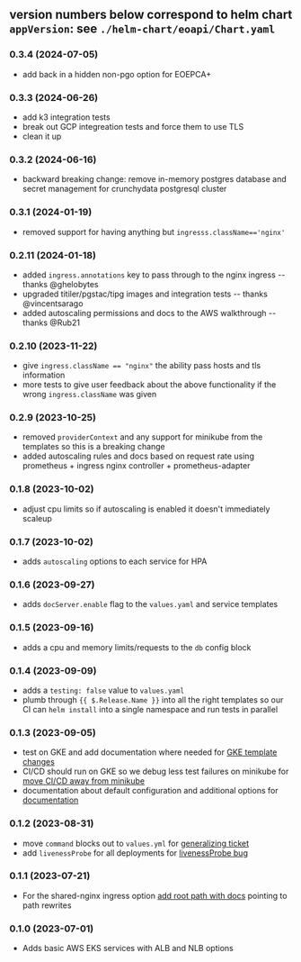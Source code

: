 version numbers below correspond to helm chart `appVersion`: see `./helm-chart/eoapi/Chart.yaml`
---
### 0.3.4 (2024-07-05)

* add back in a hidden non-pgo option for EOEPCA+ 

### 0.3.3 (2024-06-26)

* add k3 integration tests
* break out GCP integreation tests and force them to use TLS
* clean it up

### 0.3.2 (2024-06-16)

* backward breaking change: remove in-memory postgres database and secret management for crunchydata postgresql cluster

### 0.3.1 (2024-01-19)

* removed support for having anything but `ingresss.className=='nginx'`

### 0.2.11 (2024-01-18)

* added `ingress.annotations` key to pass through to the nginx ingress -- thanks @ghelobytes
* upgraded titiler/pgstac/tipg images and integration tests  -- thanks @vincentsarago
* added autoscaling permissions and docs to the AWS walkthrough -- thanks @Rub21

### 0.2.10 (2023-11-22)

* give `ingress.className == "nginx"` the ability pass hosts and tls information
* more tests to give user feedback about the above functionality if the wrong `ingress.className` was given

### 0.2.9 (2023-10-25)

* removed `providerContext` and any support for minikube from the templates so this is a breaking change
* added autoscaling rules and docs based on request rate using prometheus + ingress nginx controller + prometheus-adapter

### 0.1.8 (2023-10-02)

* adjust cpu limits so if autoscaling is enabled it doesn't immediately scaleup

### 0.1.7 (2023-10-02)

* adds `autoscaling` options to each service for HPA

### 0.1.6 (2023-09-27)

* adds `docServer.enable` flag to the `values.yaml` and service templates

### 0.1.5 (2023-09-16)

* adds a cpu and memory limits/requests to the `db` config block

### 0.1.4 (2023-09-09)

* adds a `testing: false` value to `values.yaml`
* plumb through `{{ $.Release.Name }}` into all the right templates so our CI can `helm install` into a single namespace and run tests in parallel

### 0.1.3 (2023-09-05)

* test on GKE and add documentation where needed for [GKE template changes](https://github.com/developmentseed/eoapi-k8s/issues/29)
* CI/CD should run on GKE so we debug less test failures on minikube for [move CI/CD away from minikube](https://github.com/developmentseed/eoapi-k8s/issues/36)
* documentation about default configuration and additional options for [documentation](https://github.com/developmentseed/eoapi-k8s/issues/19)

### 0.1.2 (2023-08-31)

* move `command` blocks out to `values.yml` for [generalizing ticket](https://github.com/developmentseed/eoapi-k8s/issues/31)
* add `livenessProbe` for all deployments for [livenessProbe bug](https://github.com/developmentseed/eoapi-k8s/issues/26)

### 0.1.1 (2023-07-21)

* For the shared-nginx ingress option [add root path with docs](https://github.com/developmentseed/eoapi-k8s/issues/18) pointing to path rewrites

### 0.1.0 (2023-07-01)

* Adds basic AWS EKS services with ALB and NLB options
